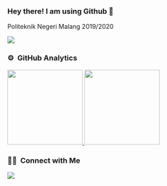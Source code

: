 ### Hey there! I am using Github 👋 

Politeknik Negeri Malang 2019/2020 

![](https://komarev.com/ghpvc/?username=nazariosafariesqi&color=blueviolet)

### ⚙️ &nbsp;GitHub Analytics

<p align="left">
<a href="https://github.com/nazariosafariesqi">
  <img height="170em" src="https://github-readme-stats.vercel.app/api/top-langs/?username=nazariosafariesqi&layout=compact&langs_count=8&theme=algolia"/>
  <img height="170em" src="https://github-readme-stats.vercel.app/api?username=nazariosafariesqi&show_icons=true&theme=algolia&include_all_commits=true&count_private=true"/>
</a>
</p>

### 🤝🏻 &nbsp;Connect with Me

<p align="left">
<a href="mailto: nazariotyo@gmail.com"><img src="https://img.shields.io/badge/-nazariotyo@gmail.com-D14836?style=flat&logo=Gmail&logoColor=white"/></a>
</p>
